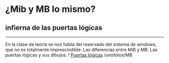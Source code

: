 # ¿Mib y MB lo mismo?
## infierna de las puertas lógicas
---
En la clase de teoría se nos habla del reservado del sistema de windows, que no es totalmente imprescindible.
Las diferencias entre MiB y MB.
Las puertas lógicas y sus dibujos.
! [Puertas lógicas](https://github.com/jagb97/Logbook/blob/master/1%C2%BATrimestre/unofotos/Puertas%20l%C3%B3gicas.png) 
/unofotos/MB
